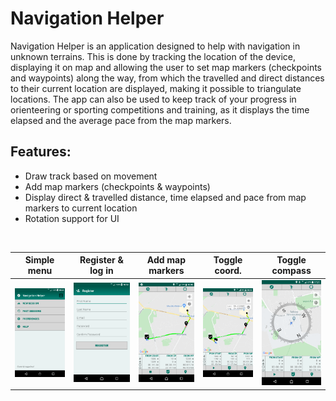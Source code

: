 # Navigation Helper

Navigation Helper is an application designed to help with navigation in unknown terrains. This is done by tracking the location of the device, displaying it on map and allowing the user to set map markers (checkpoints and waypoints) along the way, from which the travelled and direct distances to their current location are displayed, making it possible to triangulate locations. The app can also be used to keep track of your progress in orienteering or sporting competitions and training, as it displays the time elapsed and the average pace from the map markers.

## Features:
  * Draw track based on movement
  * Add map markers (checkpoints & waypoints)
  * Display direct & travelled distance, time elapsed and pace from map markers to current location
  * Rotation support for UI
<br/>

| Simple menu | Register & log in | Add map markers | Toggle coord. | Toggle compass |
|------------------------|-------------------|-----------------|---------------------------|----------------|
| ![screenshot](screenshots/screenshot1.png) | ![screenshot](screenshots/screenshot2.png) | ![screenshot](screenshots/screenshot3.png) | ![screenshot](screenshots/screenshot4.png) | ![screenshot](screenshots/screenshot5.png) |
